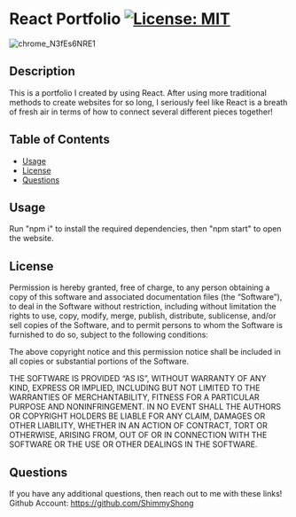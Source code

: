 # React Portfolio [![License: MIT](https://img.shields.io/badge/License-MIT-yellow.svg)](https://opensource.org/licenses/MIT)

![chrome_N3fEs6NRE1](https://github.com/ShimmyShong/react-portfolio/assets/123122824/bdc08aa4-94a4-430d-bcd7-fa47a99771bf)


## Description
This is a portfolio I created by using React. After using more traditional methods to create websites for so long, I seriously feel like React is a breath of fresh air in terms of how to connect several different pieces together!
## Table of Contents
- [Usage](#usage)
- [License](#license)
- [Questions](#questions)
## Usage
Run "npm i" to install the required dependencies, then "npm start" to open the website.
## License
Permission is hereby granted, free of charge, to any person obtaining a copy of this software and associated documentation files (the “Software”), to deal in the Software without restriction, including without limitation the rights to use, copy, modify, merge, publish, distribute, sublicense, and/or sell copies of the Software, and to permit persons to whom the Software is furnished to do so, subject to the following conditions:

The above copyright notice and this permission notice shall be included in all copies or substantial portions of the Software.

THE SOFTWARE IS PROVIDED “AS IS”, WITHOUT WARRANTY OF ANY KIND, EXPRESS OR IMPLIED, INCLUDING BUT NOT LIMITED TO THE WARRANTIES OF MERCHANTABILITY, FITNESS FOR A PARTICULAR PURPOSE AND NONINFRINGEMENT. IN NO EVENT SHALL THE AUTHORS OR COPYRIGHT HOLDERS BE LIABLE FOR ANY CLAIM, DAMAGES OR OTHER LIABILITY, WHETHER IN AN ACTION OF CONTRACT, TORT OR OTHERWISE, ARISING FROM, OUT OF OR IN CONNECTION WITH THE SOFTWARE OR THE USE OR OTHER DEALINGS IN THE SOFTWARE.
## Questions
If you have any additional questions, then reach out to me with these links!
Github Account: https://github.com/ShimmyShong
